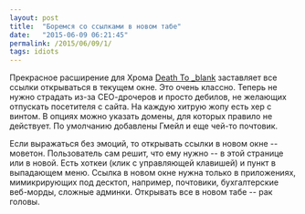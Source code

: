 ```yaml
---
layout: post
title:  "Боремся со ссылками в новом табе"
date:   "2015-06-09 06:21:45"
permalink: /2015/06/09/1/
tags: idiots
---
```


Прекрасное расширение для Хрома
[Death To _blank](https://chrome.google.com/webstore/detail/death-to-blank/gneobebnilffgkejpfhlgkmpkipgbcno)
заставляет все ссылки открываться в текущем окне. Это очень
классно. Теперь не нужно страдать из-за СЕО-дрочеров и просто дебилов,
не желающих отпускать посетителя с сайта. На каждую хитрую жопу есть
хер с винтом. В опциях можно указать домены, для которых правило не
действует. По умолчанию добавлены Гмейл и еще чей-то почтовик.

Если выражаться без эмоций, то открывать ссылки в новом окне --
моветон. Пользователь сам решит, что ему нужно -- в этой странице или
в новой. Есть хоткеи (клик с управляющей клавишей) и пункт в
выпадающем меню. Ссылка в новом окне нужна только в приложениях,
мимикрирующих под десктоп, например, почтовики, бухгалтерские
веб-морды, сложные админки. Открывать все в новом табе -- рак головы.
